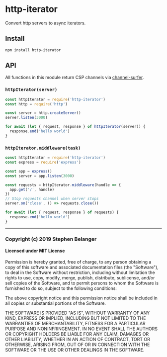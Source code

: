 # http-iterator

Convert http servers to async iterators.

## Install

```sh
npm install http-iterator
```

## API

All functions in this module return CSP channels via [channel-surfer](https://npmjs.org/package/channel-surfer).

### `httpIterator(server)`

```js
const httpIterator = require('http-iterator')
const http = require('http')

const server = http.createServer()
server.listen(3000)

for await (let { request, response } of httpIterator(server)) {
  response.end('hello world')
}
```

### `httpIterator.middleware(task)`

```js
const httpIterator = require('http-iterator')
const express = require('express')

const app = express()
const server = app.listen(3000)

const requests = httpIterator.middleware(handle => {
  app.get('/', handle)
})
// Stop requests channel when server stops
server.on('close', () => requests.close())

for await (let { request, response } of requests) {
  response.end('hello world')
}
```

---

### Copyright (c) 2019 Stephen Belanger

#### Licensed under MIT License

Permission is hereby granted, free of charge, to any person obtaining a copy of this software and associated documentation files (the "Software"), to deal in the Software without restriction, including without limitation the rights to use, copy, modify, merge, publish, distribute, sublicense, and/or sell copies of the Software, and to permit persons to whom the Software is furnished to do so, subject to the following conditions:

The above copyright notice and this permission notice shall be included in all copies or substantial portions of the Software.

THE SOFTWARE IS PROVIDED "AS IS", WITHOUT WARRANTY OF ANY KIND, EXPRESS OR IMPLIED, INCLUDING BUT NOT LIMITED TO THE WARRANTIES OF MERCHANTABILITY, FITNESS FOR A PARTICULAR PURPOSE AND NONINFRINGEMENT. IN NO EVENT SHALL THE AUTHORS OR COPYRIGHT HOLDERS BE LIABLE FOR ANY CLAIM, DAMAGES OR OTHER LIABILITY, WHETHER IN AN ACTION OF CONTRACT, TORT OR OTHERWISE, ARISING FROM, OUT OF OR IN CONNECTION WITH THE SOFTWARE OR THE USE OR OTHER DEALINGS IN THE SOFTWARE.
